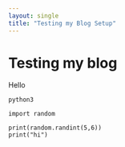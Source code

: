 ```yaml
---
layout: single
title: "Testing my Blog Setup"
---
```


# Testing my blog

Hello

```
python3

import random

print(random.randint(5,6))
print("hi")
```